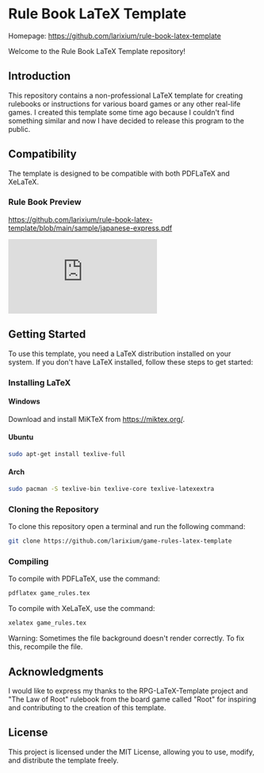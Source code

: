 # Rule Book LaTeX Template

Homepage: <https://github.com/larixium/rule-book-latex-template>

Welcome to the Rule Book LaTeX Template repository!

## Introduction

This repository contains a non-professional LaTeX template for creating rulebooks or instructions for various board games or any other real-life games. I created this template some time ago because I couldn't find something similar and now I have decided to release this program to the public.

## Compatibility

The template is designed to be compatible with both PDFLaTeX and XeLaTeX.

### Rule Book Preview

https://github.com/larixium/rule-book-latex-template/blob/main/sample/japanese-express.pdf

![Preview](https://github.com/larixium/rule-book-latex-template/blob/main/sample/japanese-express.pdf)

## Getting Started

To use this template, you need a LaTeX distribution installed on your system. If you don't have LaTeX installed, follow these steps to get started:

### Installing LaTeX

#### Windows

Download and install MiKTeX from https://miktex.org/.

#### Ubuntu

```sh
sudo apt-get install texlive-full
```
#### Arch
```sh
sudo pacman -S texlive-bin texlive-core texlive-latexextra
```

### Cloning the Repository

To clone this repository open a terminal and run the following command:

```sh
git clone https://github.com/larixium/game-rules-latex-template
```
### Compiling

To compile with PDFLaTeX, use the command:

```sh
pdflatex game_rules.tex
```

To compile with XeLaTeX, use the command:

```sh
xelatex game_rules.tex
```

Warning: Sometimes the file background doesn't render correctly. To fix this, recompile the file.

## Acknowledgments
I would like to express my thanks to the RPG-LaTeX-Template project and "The Law of Root" rulebook from the board game called "Root" for inspiring and contributing to the creation of this template.

## License
This project is licensed under the MIT License, allowing you to use, modify, and distribute the template freely.
